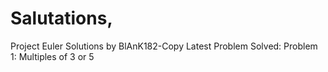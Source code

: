 # Salutations,

Project Euler Solutions by BlAnK182-Copy
Latest Problem Solved: Problem 1: Multiples of 3 or 5